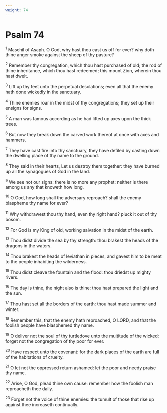 ```yaml
---
weight: 74
---
```


# Psalm 74

<sup>1</sup> Maschil of Asaph. O God, why hast thou cast us off for ever? why doth thine anger smoke against the sheep of thy pasture? 

<sup>2</sup> Remember thy congregation, which thou hast purchased of old; the rod of thine inheritance, which thou hast redeemed; this mount Zion, wherein thou hast dwelt. 

<sup>3</sup> Lift up thy feet unto the perpetual desolations; even all that the enemy hath done wickedly in the sanctuary. 

<sup>4</sup> Thine enemies roar in the midst of thy congregations; they set up their ensigns for signs. 

<sup>5</sup> A man was famous according as he had lifted up axes upon the thick trees. 

<sup>6</sup> But now they break down the carved work thereof at once with axes and hammers. 

<sup>7</sup> They have cast fire into thy sanctuary, they have defiled by casting down the dwelling place of thy name to the ground. 

<sup>8</sup> They said in their hearts, Let us destroy them together: they have burned up all the synagogues of God in the land. 

<sup>9</sup> We see not our signs: there is no more any prophet: neither is there among us any that knoweth how long. 

<sup>10</sup> O God, how long shall the adversary reproach? shall the enemy blaspheme thy name for ever? 

<sup>11</sup> Why withdrawest thou thy hand, even thy right hand? pluck it out of thy bosom. 

<sup>12</sup> For God is my King of old, working salvation in the midst of the earth. 

<sup>13</sup> Thou didst divide the sea by thy strength: thou brakest the heads of the dragons in the waters. 

<sup>14</sup> Thou brakest the heads of leviathan in pieces, and gavest him to be meat to the people inhabiting the wilderness. 

<sup>15</sup> Thou didst cleave the fountain and the flood: thou driedst up mighty rivers. 

<sup>16</sup> The day is thine, the night also is thine: thou hast prepared the light and the sun. 

<sup>17</sup> Thou hast set all the borders of the earth: thou hast made summer and winter. 

<sup>18</sup> Remember this, that the enemy hath reproached, O LORD, and that the foolish people have blasphemed thy name. 

<sup>19</sup> O deliver not the soul of thy turtledove unto the multitude of the wicked: forget not the congregation of thy poor for ever. 

<sup>20</sup> Have respect unto the covenant: for the dark places of the earth are full of the habitations of cruelty. 

<sup>21</sup> O let not the oppressed return ashamed: let the poor and needy praise thy name. 

<sup>22</sup> Arise, O God, plead thine own cause: remember how the foolish man reproacheth thee daily. 

<sup>23</sup> Forget not the voice of thine enemies: the tumult of those that rise up against thee increaseth continually. 


